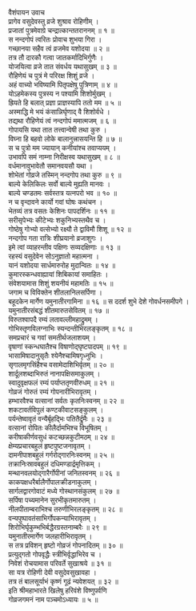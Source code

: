 वैशंपायन उवाच  
प्रागेव वसुदेवस्तु व्रजे शुश्राव रोहिणीम् ।  
प्रजातां पुत्रमेवाग्रे चन्द्रात्कान्ततराननम् ॥ १ ॥  
स नन्दगोपं त्वरितः प्रोवाच शुभया गिरा ।  
गच्छानया सहैव त्वं व्रजमेव यशोदया ॥ २ ॥  
तत्र तौ दारकौ गत्वा जातकर्मादिभिर्गुणैः ।  
योजयित्वा व्रजे तात संवर्धय यथासुखम् ॥ ३ ॥  
रौहिणेयं च पुत्रं मे परिरक्ष शिशुं व्रजे ।  
अहं वाच्यो भविष्यामि पितृपक्षेषु पुत्रिणाम् ॥ ४ ॥  
योऽहमेकस्य पुत्रस्य न पश्यामि शिशोर्मुखम् ।  
ह्रियते हि बलात् प्रज्ञा प्राज्ञस्यापि ततो मम ॥ ५ ॥  
अस्माद्धि मे भयं कंसान्निर्घृणाद् वै शिशोर्वधे ।  
तद्यथा रौहिणेयं त्वं नन्दगोपं ममात्मजम् ॥ ६ ॥  
गोपायसि यथा तात तत्त्वान्वेषी तथा कुरु ।  
विघ्ना हि बहवो लोके बालानुत्त्रासयन्ति हि ॥ ७ ॥  
स च पुत्रो मम ज्यायान् कनीयांश्च तवाप्ययम् ।  
उभावपि समं नाम्ना निरीक्षस्व यथासुखम् ॥ ८ ॥  
वर्धमानावुभावेतौ समानवयसौ यथा ।  
शोभेतां गोव्रजे तस्मिन् नन्दगोप तथा कुरु ॥ ९ ॥  
बाल्ये केलिकिलः सर्वो बाल्ये मुह्यति मानवः ।  
बाल्ये चण्डतमः सर्वस्तत्र यत्नपरो भव ॥ १० ॥  
न च वृन्दावने कार्यो गवां घोषः कथंचन ।  
भेतव्यं तत्र वसतः केशिनः पापदर्शिनः ॥ ११ ॥  
सरीसृपेभ्यः कीटेभ्यः शकुनिभ्यस्तथैव च ।  
गोष्ठेषु गोभ्यो वत्सेभ्यो रक्ष्यौ ते द्वाविमौ शिशू ॥ १२ ॥  
नन्दगोप गता रात्रिः शीघ्रयानो व्रजाशुगः ।  
इमे त्वां व्याहरन्तीव पक्षिणः सव्यदक्षिणाः ॥ १३ ॥  
रहस्यं वसुदेवेन सोऽनुज्ञातो महात्मना ।  
यानं यशोदया सार्धमारुरोह मुदान्वितः ॥ १४ ॥  
कुमारस्कन्धवाह्यायां शिबिकायां समाहितः ।  
संवेशयामास शिशुं शयनीयं महामतिः ॥ १५ ॥  
जगाम च विविक्तेन शीतलानिलसर्पिणा ।  
बहूदकेन मार्गेण यमुनातीरगामिना ॥ १६ ॥
स ददर्श शुभे देशे गोवर्धनसमीपगे ।  
यमुनातीरसंबद्धं शीतमारुतसेवितम् ॥ १७ ॥  
विरुतश्वापदै रम्यं लतावल्लीमहाद्रुमम् ।  
गोभिस्तृणविलग्नाभिः स्यन्दन्तीभिरलङ्‌‌कृतम् ॥ १८ ॥  
समप्रचारं च गवां समतीर्थजलाशयम् ।  
वृषाणां स्कन्धघातैश्च विषाणोद्घृष्टपादपम् ॥ १९ ॥  
भासामिषादानुसृतैः श्येनैश्चामिषगृध्नुभिः ।  
सृगालमृगसिंहैश्च वसामेदाशिभिर्वृतम् ॥ २० ॥  
शार्दूलशब्दाभिरुतं नानापक्षिसमाकुलम् ।  
स्वादुवृक्षफलं रम्यं पर्याप्ततृणवीरुधम् ॥ २१ ॥  
गोव्रजं गोरुतं रम्यं गोपनारीभिरावृतम् ।  
हम्भारवैश्च वत्सानां सर्वतः कृतनिःस्वनम् ॥ २२ ॥  
शकटावर्तविपुलं कण्टकीवाटसङ्‌‌कुलम् ।  
पर्यन्तेष्वावृतं वन्यैर्बृहद्भिः पतितैर्द्रुमैः ॥ २३ ॥  
वत्सानां रोपितः कीलैर्दामभिश्च विभूषितम् ।  
करीषाकीर्णवसुधं कटच्छन्नकुटीमठम् ॥ २४ ॥  
क्षेम्यप्रचारबहुलं हृष्टपुष्टजनावृतम् ।  
दामनीपाशबहुलं गर्गरोद्‌गारनिःस्वनम् ॥ २५ ॥  
तक्रानिःस्रावबहुलं दधिमण्डार्द्रमृत्तिकम् ।  
मन्थानवलयोद्‌गारैर्गोपीनां जनितस्वनम् ॥ २६ ॥  
काकपक्षधरैर्बालैर्गोपालक्रीडनाकुलम् ।  
सार्गलद्वारगोवाटं मध्ये गोस्थानसंकुलम् ॥ २७ ॥  
सर्पिषा पच्यमानेन सुरभीकृतमारुतम् ।  
नीलपीताम्बराभिश्च तरुणीभिरलङ्‌‌कृतम् ॥ २८ ॥  
वन्यपुष्पावतंसाभिर्गोपकन्याभिरावृतम् ।  
शिरोभिर्घृकुम्भभिर्बद्धैरग्रस्तनाम्बरैः ॥ २९ ॥  
यमुनातीरमार्गेण जलहारीभिरावृतम् ।  
स तत्र प्रविशन् हृष्टो गोव्रजं गोपनादितम् ॥ ३० ॥  
प्रत्युद्‌गतो गोपवृद्धैः स्त्रीभिर्वृद्धाभिरेव च ।  
निवेशं रोचयामास परिवर्ते सुखाश्रये ॥ ३१ ॥  
सा यत्र रोहिणी देवी वसुदेवसुखावहा ।  
तत्र तं बालसूर्याभं कृष्णं गूढं न्यवेशयत् ॥ ३२ ॥  
इति श्रीमहाभारते खिलेषु हरिवंशे विष्णुपर्वणि  
गोव्रजगमनं नाम पञ्चमोऽध्यायः ॥ ५ ॥
